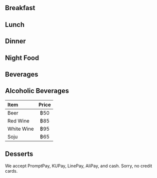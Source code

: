 ## Breakfast

## Lunch 

## Dinner

## Night Food

## Beverages

## Alcoholic Beverages  
| Item       | Price |
|:-----------|:-----:|
| Beer       | ฿50   |
| Red Wine   | ฿85   |
| White Wine | ฿95   |
| Soju       | ฿65   |

## Desserts  

We accept PromptPay, KUPay, LinePay, AliPay, and cash. Sorry, no credit cards.
